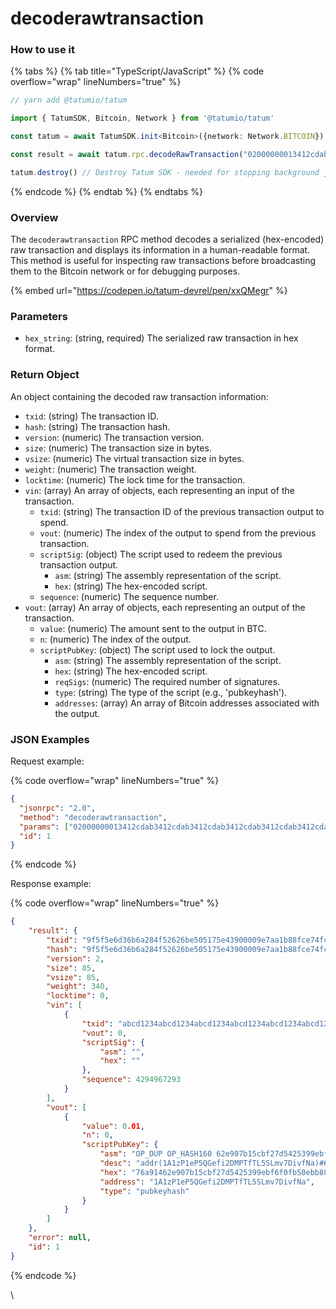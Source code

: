 # decoderawtransaction

### How to use it

{% tabs %}
{% tab title="TypeScript/JavaScript" %}
{% code overflow="wrap" lineNumbers="true" %}
```typescript
// yarn add @tatumio/tatum

import { TatumSDK, Bitcoin, Network } from '@tatumio/tatum'

const tatum = await TatumSDK.init<Bitcoin>({network: Network.BITCOIN})

const result = await tatum.rpc.decodeRawTransaction("02000000013412cdab3412cdab3412cdab3412cdab3412cdab3412cdab3412cdab3412cdab0000000000fdffffff0140420f00000000001976a91462e907b15cbf27d5425399ebf6f0fb50ebb88f1888ac00000000")

tatum.destroy() // Destroy Tatum SDK - needed for stopping background jobs
```
{% endcode %}
{% endtab %}
{% endtabs %}

### Overview

The `decoderawtransaction` RPC method decodes a serialized (hex-encoded) raw transaction and displays its information in a human-readable format. This method is useful for inspecting raw transactions before broadcasting them to the Bitcoin network or for debugging purposes.

{% embed url="https://codepen.io/tatum-devrel/pen/xxQMegr" %}

### Parameters

* `hex_string`: (string, required) The serialized raw transaction in hex format.

### Return Object

An object containing the decoded raw transaction information:

* `txid`: (string) The transaction ID.
* `hash`: (string) The transaction hash.
* `version`: (numeric) The transaction version.
* `size`: (numeric) The transaction size in bytes.
* `vsize`: (numeric) The virtual transaction size in bytes.
* `weight`: (numeric) The transaction weight.
* `locktime`: (numeric) The lock time for the transaction.
* `vin`: (array) An array of objects, each representing an input of the transaction.
  * `txid`: (string) The transaction ID of the previous transaction output to spend.
  * `vout`: (numeric) The index of the output to spend from the previous transaction.
  * `scriptSig`: (object) The script used to redeem the previous transaction output.
    * `asm`: (string) The assembly representation of the script.
    * `hex`: (string) The hex-encoded script.
  * `sequence`: (numeric) The sequence number.
* `vout`: (array) An array of objects, each representing an output of the transaction.
  * `value`: (numeric) The amount sent to the output in BTC.
  * `n`: (numeric) The index of the output.
  * `scriptPubKey`: (object) The script used to lock the output.
    * `asm`: (string) The assembly representation of the script.
    * `hex`: (string) The hex-encoded script.
    * `reqSigs`: (numeric) The required number of signatures.
    * `type`: (string) The type of the script (e.g., 'pubkeyhash').
    * `addresses`: (array) An array of Bitcoin addresses associated with the output.

### JSON Examples

Request example:

{% code overflow="wrap" lineNumbers="true" %}
```json
{
  "jsonrpc": "2.0",
  "method": "decoderawtransaction",
  "params": ["02000000013412cdab3412cdab3412cdab3412cdab3412cdab3412cdab3412cdab3412cdab0000000000fdffffff0140420f00000000001976a91462e907b15cbf27d5425399ebf6f0fb50ebb88f1888ac00000000"],
  "id": 1
}
```
{% endcode %}

Response example:

{% code overflow="wrap" lineNumbers="true" %}
```json
{
    "result": {
        "txid": "9f5f5e6d36b6a284f52626be505175e43900009e7aa1b88fce74fcd30f0dc258",
        "hash": "9f5f5e6d36b6a284f52626be505175e43900009e7aa1b88fce74fcd30f0dc258",
        "version": 2,
        "size": 85,
        "vsize": 85,
        "weight": 340,
        "locktime": 0,
        "vin": [
            {
                "txid": "abcd1234abcd1234abcd1234abcd1234abcd1234abcd1234abcd1234abcd1234",
                "vout": 0,
                "scriptSig": {
                    "asm": "",
                    "hex": ""
                },
                "sequence": 4294967293
            }
        ],
        "vout": [
            {
                "value": 0.01,
                "n": 0,
                "scriptPubKey": {
                    "asm": "OP_DUP OP_HASH160 62e907b15cbf27d5425399ebf6f0fb50ebb88f18 OP_EQUALVERIFY OP_CHECKSIG",
                    "desc": "addr(1A1zP1eP5QGefi2DMPTfTL5SLmv7DivfNa)#632p52jr",
                    "hex": "76a91462e907b15cbf27d5425399ebf6f0fb50ebb88f1888ac",
                    "address": "1A1zP1eP5QGefi2DMPTfTL5SLmv7DivfNa",
                    "type": "pubkeyhash"
                }
            }
        ]
    },
    "error": null,
    "id": 1
}
```
{% endcode %}

\
